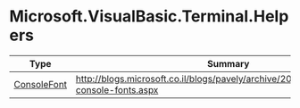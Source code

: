 ﻿
# Microsoft.VisualBasic.Terminal.Helpers

|Type|Summary|
|----|-------|
|<a href="#" onClick="load('/docs/Microsoft.VisualBasic.Terminal.Helpers/ConsoleFont.md')">ConsoleFont</a>|http://blogs.microsoft.co.il/blogs/pavely/archive/2009/07/23/changing-console-fonts.aspx|

